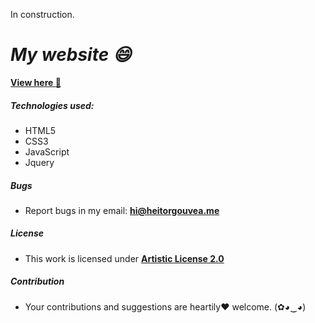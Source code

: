 In construction.

# ***My website :smile:***

[**View here :metal:**](http://heitorgouvea.me)
##### Technologies used:

- HTML5
- CSS3
- JavaScript
- Jquery

##### Bugs

- Report bugs in my email: **hi@heitorgouvea.me**

##### License

- This work is licensed under [**Artistic License 2.0**](https://github.com/HeitorG/heitorg.github.io/blob/master/LICENSE.md)

##### Contribution

- Your contributions and suggestions are heartily♥ welcome. (✿◕‿◕)